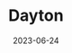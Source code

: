 ---
title: "Dayton"
type: city
date: 2023-06-24
hashtag: dayton
state:
  - Ohio
tags:
  - city
  - Ohio
---